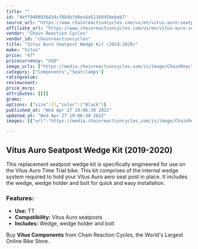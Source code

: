 ```yaml
---
title: ""
id: "4eff940893b434cf884bfd8ec6a5116045bebeb7"
source_url: "https://www.chainreactioncycles.com/us/en/vitus-auro-seatpost-wedge-kit-2019-2020-/rp-prod179791"
affiliate_url: "https://www.chainreactioncycles.com/us/en/vitus-auro-seatpost-wedge-kit-2019-2020-/rp-prod179791"
vendor: "Chain Reaction Cycles"
vendor_id: "chainreactioncycles"
title: "Vitus Auro Seatpost Wedge Kit (2019-2020)"
make: "Vitus"
price: "47"
pricecurrency: "USD"
image_urls: ["https://media.chainreactioncycles.com/is/image/ChainReactionCycles/prod179791_Black_NE_01?wid=500&hei=505"]
category: ["Components","Seatclamps"]
ratingvalue: 
reviewcount: 
price_msrp: 
attributes: [[]]
grams: 
options: {"size":[],"color":["Black"]}
published_at: "Wed Apr 27 19:06:30 2022"
updated_at: "Wed Apr 27 19:06:30 2022"
images: [{"url":"https://media.chainreactioncycles.com/is/image/ChainReactionCycles/prod179791_Black_NE_01?wid=500&hei=505","path":"full/de4bfac41fb2b914e1c7d4bc8fa2152ec1fe764b.jpg","checksum":"591fed4afe730b75a4b5f2b2a43f6637","status":"downloaded"}]

---
```

<h2 class="from-description-field">Vitus Auro Seatpost Wedge Kit (2019-2020)</h2><p>This replacement seatpost wedge kit is specifically engineered for use on the Vitus Auro Time Trial bike. This kit comprises of the internal wedge system required to hold your Vitus Auro aero seat post in place. It includes the wedge, wedge holder and bolt for quick and easy installation.</p><h3>Features:</h3><ul>	 <li><strong>Use:</strong> TT</li>	 <li><strong>Compatibility:</strong> Vitus Auro seatposts</li>	 <li><strong>Includes:</strong> Wedge, wedge holder and bolt</li></ul><p class="from-description-field">Buy <strong>Vitus Components</strong> from Chain Reaction Cycles, the World's Largest Online Bike Store.</p>